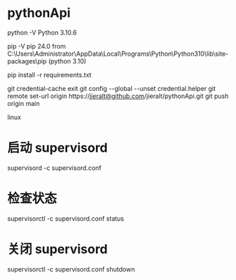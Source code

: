 # pythonApi

python -V
Python 3.10.6

pip -V
pip 24.0 from C:\Users\Administrator\AppData\Local\Programs\Python\Python310\lib\site-packages\pip (python 3.10)


pip install -r requirements.txt


git credential-cache exit
git config --global --unset credential.helper
git remote set-url origin https://jieralt@github.com/jieralt/pythonApi.git
git push origin main


linux
# 启动 supervisord
supervisord -c supervisord.conf

# 检查状态
supervisorctl -c supervisord.conf status

# 关闭 supervisord
supervisorctl -c supervisord.conf shutdown